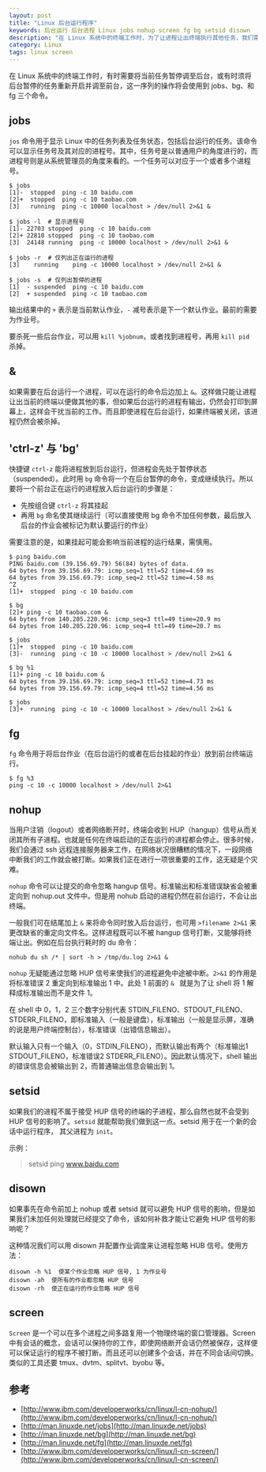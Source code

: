 ```yaml
---
layout: post
title: "Linux 后台运行程序"
keywords: 后台运行 后台进程 Linux jobs nohup screen fg bg setsid disown
description: "在 Linux 系统中的终端工作时，为了让进程让出终端执行其他任务，我们需要将进程放到后台运行"
category: Linux
tags: linux screen
---
```


在 Linux 系统中的终端工作时，有时需要将当前任务暂停调至后台，或有时须将后台暂停的任务重新开启并调至前台，这一序列的操作将会使用到 jobs、bg、和 fg 三个命令。

## jobs

`jos` 命令用于显示 Linux 中的任务列表及任务状态，包括后台运行的任务。该命令可以显示任务号及其对应的进程号。其中，任务号是以普通用户的角度进行的，而进程号则是从系统管理员的角度来看的。一个任务可以对应于一个或者多个进程号。

```shell
$ jobs
[1]-  stopped  ping -c 10 baidu.com
[2]+  stopped  ping -c 10 taobao.com
[3]   running  ping -c 10000 localhost > /dev/null 2>&1 &

$ jobs -l  # 显示进程号
[1]- 22703 stopped  ping -c 10 baidu.com
[2]+ 22810 stopped  ping -c 10 taobao.com
[3]  24148 running  ping -c 10000 localhost > /dev/null 2>&1 &

$ jobs -r  # 仅列出正在运行的进程
[3]    running    ping -c 10000 localhost > /dev/null 2>&1 &

$ jobs -s  # 仅列出暂停的进程
[1]  - suspended  ping -c 10 baidu.com
[2]  + suspended  ping -c 10 taobao.com
```

输出结果中的 `+` 表示是当前默认作业，`-` 减号表示是下一个默认作业。最前的需要为作业号。

要杀死一些后台作业，可以用 `kill %jobnum`，或者找到进程号，再用 `kill pid` 杀掉。

## &

如果需要在后台运行一个进程，可以在运行的命令后边加上 `&`。这样做只能让进程让出当前的终端以便做其他的事，但如果后台运行的进程有输出，仍然会打印到屏幕上，这样会干扰当前的工作。而且即使进程在后台运行，如果终端被关闭，该进程仍然会被杀掉。

## 'ctrl-z' 与 'bg'

快捷键 `ctrl-z` 能将进程放到后台运行，但进程会先处于暂停状态（suspended）。此时用 `bg` 命令将一个在后台暂停的命令，变成继续执行。所以要将一个前台正在运行的进程放入后台运行的步骤是：

- 先按组合键 `ctrl-z` 将其挂起
- 再用 `bg` 命名使其继续运行（可以直接使用 bg 命令不加任何参数，最后放入后台的作业会被标记为默认要运行的作业）

需要注意的是，如果挂起可能会影响当前进程的运行结果，需慎用。

```shell
$ ping baidu.com
PING baidu.com (39.156.69.79) 56(84) bytes of data.
64 bytes from 39.156.69.79: icmp_seq=1 ttl=52 time=4.69 ms
64 bytes from 39.156.69.79: icmp_seq=2 ttl=52 time=4.58 ms
^Z
[1]+  stopped  ping -c 10 baidu.com

$ bg
[2]+ ping -c 10 taobao.com &
64 bytes from 140.205.220.96: icmp_seq=3 ttl=49 time=20.9 ms
64 bytes from 140.205.220.96: icmp_seq=4 ttl=49 time=20.7 ms

$ jobs
[1]+  stopped  ping -c 10 baidu.com
[3]-  running  ping -c 10 -c 10000 localhost > /dev/null 2>&1 &

$ bg %1
[1]+ ping -c 10 baidu.com &
64 bytes from 39.156.69.79: icmp_seq=3 ttl=52 time=4.73 ms
64 bytes from 39.156.69.79: icmp_seq=4 ttl=52 time=4.56 ms

$ jobs
[3]+  running  ping -c 10 -c 10000 localhost > /dev/null 2>&1 &
```

## fg

`fg` 命令用于将后台作业（在后台运行的或者在后台挂起的作业）放到前台终端运行。

```shell
$ fg %3
ping -c 10 -c 10000 localhost > /dev/null 2>&1
```

## nohup

当用户注销（logout）或者网络断开时，终端会收到 HUP（hangup）信号从而关闭其所有子进程。也就是任何在终端启动的正在运行的进程都会停止。很多时候，我们会通过 ssh 远程连接服务器来工作，在网络状况很糟糕的情况下，一段网络中断我们的工作就会被打断。如果我们正在进行一项很重要的工作，这无疑是个灾难。

`nohup` 命令可以让提交的命令忽略 hangup 信号。标准输出和标准错误缺省会被重定向到 nohup.out 文件中。但是用 nohub 启动的进程仍然在前台运行，不会让出终端。

一般我们可在结尾加上 `&` 来将命令同时放入后台运行，也可用 `>filename 2>&1` 来更改缺省的重定向文件名。这样进程既可以不被 hangup 信号打断，又能够将终端让出。例如在后台执行耗时的 du 命令：

```
nohub du sh /* | sort -h > /tmp/du.log 2>&1 &
```

`nohup` 无疑能通过忽略 HUP 信号来使我们的进程避免中途被中断。`2>&1` 的作用是将标准错误 2 重定向到标准输出 1 中。此处 1 前面的 `& ` 就是为了让 shell 将 1 解释成标准输出而不是文件 1。

在 shell 中 0，1，2 三个数字分别代表 STDIN_FILENO、STDOUT_FILENO、STDERR_FILENO，即标准输入（一般是键盘），标准输出（一般是显示屏，准确的说是用户终端控制台），标准错误（出错信息输出）。

默认输入只有一个输入（0，STDIN_FILENO），而默认输出有两个（标准输出1 STDOUT_FILENO，标准错误2 STDERR_FILENO）。因此默认情况下，shell 输出的错误信息会被输出到 2，而普通输出信息会输出到 1。

## setsid

如果我们的进程不属于接受 HUP 信号的终端的子进程，那么自然也就不会受到 HUP 信号的影响了。`setsid` 就能帮助我们做到这一点。setsid 用于在一个新的会话中运行程序， 其父进程为 `init`。

示例：

> setsid ping www.baidu.com

## disown

如果事先在命令前加上 nohup 或者 setsid 就可以避免 HUP 信号的影响，但是如果我们未加任何处理就已经提交了命令，该如何补救才能让它避免 HUP 信号的影响呢？

这种情况我们可以用 disown 并配置作业调度来让进程忽略 HUB 信号。使用方法：

```
disown -h %1  使某个作业忽略 HUP 信号, 1 为作业号
disown -ah  使所有的作业都忽略 HUP 信号
disown -rh  使正在运行的作业忽略 HUP 信号
```

## screen

`Screen` 是一个可以在多个进程之间多路复用一个物理终端的窗口管理器。Screen 中有会话的概念，会话可以保持你的工作，即使网络断开会话仍然被保存，这样便可以保证运行的程序不被打断。而且还可以创建多个会话，并在不同会话间切换。类似的工具还要 tmux、dvtm、splitvt、byobu 等。

## 参考

- [http://www.ibm.com/developerworks/cn/linux/l-cn-nohup/](http://www.ibm.com/developerworks/cn/linux/l-cn-nohup/)
- [http://man.linuxde.net/jobs](http://man.linuxde.net/jobs)
- [http://man.linuxde.net/bg](http://man.linuxde.net/bg)
- [http://man.linuxde.net/fg](http://man.linuxde.net/fg)
- [http://www.ibm.com/developerworks/cn/linux/l-cn-screen/](http://www.ibm.com/developerworks/cn/linux/l-cn-screen/)
